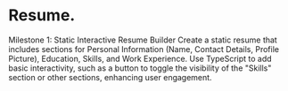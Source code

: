 # Resume.
Milestone 1: Static Interactive Resume Builder
Create a static resume that includes sections for Personal Information (Name, Contact Details, Profile Picture), Education, Skills, and Work Experience. Use TypeScript to add basic interactivity, such as a button to toggle the visibility of the "Skills" section or other sections, enhancing user engagement.
